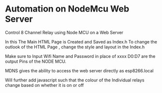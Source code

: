 # Automation on NodeMcu Web Server

Control 8 Channel Relay using Node MCU on a Web Server

In this The Main HTML Page is Created and Saved as Index.h
To change the outlook of the HTML Page , change the style and layout in the Index.h


Make sure to Input Wifi Name and Password in place of xxxx
D0:D7 are the output Pins of the NODE MCU.

MDNS gives the ability to access the web server directly as esp8266.local

Will further add javascript such that the colour of the Individual relays change based on whether it is on or off
